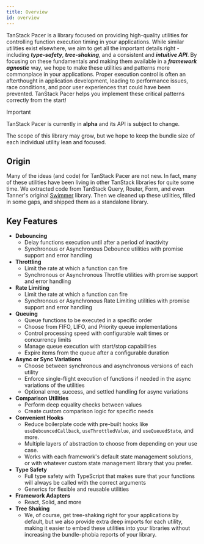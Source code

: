 ```yaml
---
title: Overview
id: overview
---
```


TanStack Pacer is a library focused on providing high-quality utilities for controlling function execution timing in your applications. While similar utilities exist elsewhere, we aim to get all the important details right - including ***type-safety***, ***tree-shaking***, and a consistent and ***intuitive API***. By focusing on these fundamentals and making them available in a ***framework agnostic*** way, we hope to make these utilities and patterns more commonplace in your applications. Proper execution control is often an afterthought in application development, leading to performance issues, race conditions, and poor user experiences that could have been prevented. TanStack Pacer helps you implement these critical patterns correctly from the start!

> [!IMPORTANT]
> TanStack Pacer is currently in **alpha** and its API is subject to change.
>
> The scope of this library may grow, but we hope to keep the bundle size of each individual utility lean and focused.

## Origin

Many of the ideas (and code) for TanStack Pacer are not new. In fact, many of these utilities have been living in other TanStack libraries for quite some time. We extracted code from TanStack Query, Router, Form, and even Tanner's original [Swimmer](https://github.com/tannerlinsley/swimmer) library. Then we cleaned up these utilities, filled in some gaps, and shipped them as a standalone library.

## Key Features

- **Debouncing**
  - Delay functions execution until after a period of inactivity
  - Synchronous or Asynchronous Debounce utilities with promise support and error handling
- **Throttling**
  - Limit the rate at which a function can fire
  - Synchronous or Asynchronous Throttle utilities with promise support and error handling
- **Rate Limiting**
  - Limit the rate at which a function can fire
  - Synchronous or Asynchronous Rate Limiting utilities with promise support and error handling
- **Queuing**
  - Queue functions to be executed in a specific order
  - Choose from FIFO, LIFO, and Priority queue implementations
  - Control processing speed with configurable wait times or concurrency limits
  - Manage queue execution with start/stop capabilities
  - Expire items from the queue after a configurable duration
- **Async or Sync Variations**
  - Choose between synchronous and asynchronous versions of each utility
  - Enforce single-flight execution of functions if needed in the async variations of the utilities
  - Optional error, success, and settled handling for async variations
- **Comparison Utilities**
  - Perform deep equality checks between values
  - Create custom comparison logic for specific needs
- **Convenient Hooks**
  - Reduce boilerplate code with pre-built hooks like `useDebouncedCallback`, `useThrottledValue`, and `useQueuedState`, and more.
  - Multiple layers of abstraction to choose from depending on your use case.
  - Works with each framework's default state management solutions, or with whatever custom state management library that you prefer.
- **Type Safety**
  - Full type safety with TypeScript that makes sure that your functions will always be called with the correct arguments
  - Generics for flexible and reusable utilities
- **Framework Adapters**
  - React, Solid, and more
- **Tree Shaking**
  - We, of course, get tree-shaking right for your applications by default, but we also provide extra deep imports for each utility, making it easier to embed these utilities into your libraries without increasing the bundle-phobia reports of your library.
